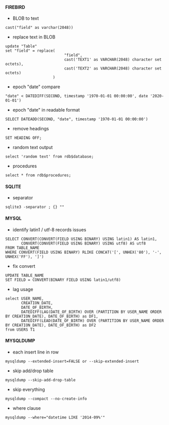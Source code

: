 #### FIREBIRD
- BLOB to text
```
cast("field" as varchar(2048))
```

- replace text in BLOB
```
update "Table"
set "field" = replace(
                          "field",
                          cast('TEXT1' as VARCHAR(2048) character set octets),
                          cast('TEXT2' as VARCHAR(2048) character set octets)
                     )
```

- epoch "date" compare
```
"date" < DATEDIFF(SECOND, timestamp '1970-01-01 00:00:00', date '2020-01-01')
```

- epoch "date" in readable format
```
SELECT DATEADD(SECOND, "date", timestamp '1970-01-01 00:00:00')
```

- remove headings
```
SET HEADING OFF;
```

- random text output
```
select 'random text' from rdb$database;
```

- procedures
```
select * from rdb$procedures;
```

#### SQLITE
- separator
```
sqlite3 -separator ; {} ""
```

#### MYSQL
- identify latin1 / utf-8 records issues
```
SELECT CONVERT(CONVERT(FIELD USING BINARY) USING latin1) AS latin1,
       CONVERT(CONVERT(FIELD USING BINARY) USING utf8) AS utf8
FROM TABLE_NAME
WHERE CONVERT(FIELD USING BINARY) RLIKE CONCAT('[', UNHEX('80'), '-', UNHEX('FF'), ']')
```
- fix convert
```
UPDATE TABLE_NAME
SET FIELD = CONVERT(BINARY FIELD USING latin1/utf8)
```
- lag usage
```
select USER_NAME,
       CREATION_DATE,
       DATE_OF_BIRTH,
       DATEDIFF(LAG(DATE_OF_BIRTH) OVER (PARTITION BY USER_NAME ORDER BY CREATION_DATE), DATE_OF_BIRTH) as DF1,
       DATEDIFF(LEAD(DATE_OF_BIRTH) OVER (PARTITION BY USER_NAME ORDER BY CREATION_DATE), DATE_OF_BIRTH) as DF2
from USERS T1
```

#### MYSQLDUMP
- each insert line in row
```
mysqldump --extended-insert=FALSE or --skip-extended-insert
```

- skip add/drop table
```
mysqldump --skip-add-drop-table
```

- skip everything
```
mysqldump --compact --no-create-info
```

- where clause
```
mysqldump --where="datetime LIKE '2014-09%'"
```
